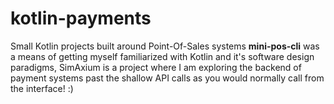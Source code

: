 # kotlin-payments

Small Kotlin projects built around Point-Of-Sales systems **mini-pos-cli** was a means of getting myself familiarized with Kotlin and it's software design paradigms, SimAxium is a project where I am exploring the backend of payment systems past the shallow API calls as you would normally call from the interface! :)

